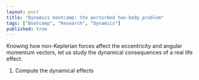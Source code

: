 ```yaml
---
layout: post
title: "Dynamics bootcamp: the perturbed two-body problem"
tags: ["Bootcamp", "Research", "Dynamics"]
published: true
---
```


Knowing how non-Keplerian forces affect the eccentricity and angular momentum vectors, let us study the dynamical consequences of a real life effect.


1. Compute the dynamical effects


